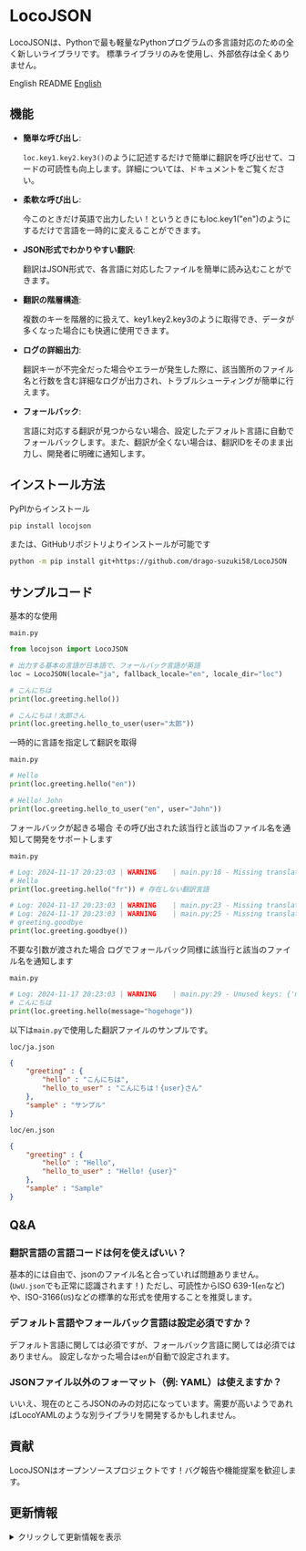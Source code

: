 # LocoJSON

LocoJSONは、Pythonで最も軽量なPythonプログラムの多言語対応のための全く新しいライブラリです。
標準ライブラリのみを使用し、外部依存は全くありません。

English README
[English](README.md)

## 機能

- **簡単な呼び出し**:

  `loc.key1.key2.key3()`のように記述するだけで簡単に翻訳を呼び出せて、コードの可読性も向上します。詳細については、ドキュメントをご覧ください。

- **柔軟な呼び出し**:

  今このときだけ英語で出力したい！というときにもloc.key1("en")のようにするだけで言語を一時的に変えることができます。

- **JSON形式でわかりやすい翻訳**:

  翻訳はJSON形式で、各言語に対応したファイルを簡単に読み込むことができます。

- **翻訳の階層構造**:

  複数のキーを階層的に扱えて、key1.key2.key3のように取得でき、データが多くなった場合にも快適に使用できます。

- **ログの詳細出力**:

  翻訳キーが不完全だった場合やエラーが発生した際に、該当箇所のファイル名と行数を含む詳細なログが出力され、トラブルシューティングが簡単に行えます。

- **フォールバック**:

  言語に対応する翻訳が見つからない場合、設定したデフォルト言語に自動でフォールバックします。また、翻訳が全くない場合は、翻訳IDをそのまま出力し、開発者に明確に通知します。

## インストール方法

PyPIからインストール

```sh
pip install locojson
```

または、GitHubリポジトリよりインストールが可能です

```sh
python -m pip install git+https://github.com/drago-suzuki58/LocoJSON
```

## サンプルコード

基本的な使用

`main.py`
```python
from locojson import LocoJSON

# 出力する基本の言語が日本語で、フォールバック言語が英語
loc = LocoJSON(locale="ja", fallback_locale="en", locale_dir="loc")

# こんにちは
print(loc.greeting.hello())

# こんにちは！太郎さん
print(loc.greeting.hello_to_user(user="太郎"))
```

一時的に言語を指定して翻訳を取得

`main.py`
```python
# Hello
print(loc.greeting.hello("en"))

# Hello! John
print(loc.greeting.hello_to_user("en", user="John"))
```

フォールバックが起きる場合
その呼び出された該当行と該当のファイル名を通知して開発をサポートします

`main.py`
```python
# Log: 2024-11-17 20:23:03 | WARNING    | main.py:18 - Missing translation: greeting.hello in: fr, return key name
# Hello
print(loc.greeting.hello("fr")) # 存在しない翻訳言語

# Log: 2024-11-17 20:23:03 | WARNING    | main.py:23 - Missing translation: greeting.goodbye in: ja, falling back to en
# Log: 2024-11-17 20:23:03 | WARNING    | main.py:25 - Missing translation: greeting.goodbye in: en, return key name
# greeting.goodbye
print(loc.greeting.goodbye())
```

不要な引数が渡された場合
ログでフォールバック同様に該当行と該当のファイル名を通知します

`main.py`
```python
# Log: 2024-11-17 20:23:03 | WARNING    | main.py:29 - Unused keys: {'message': 'hogehoge'}
# こんにちは
print(loc.greeting.hello(message="hogehoge"))
```

以下は`main.py`で使用した翻訳ファイルのサンプルです。

`loc/ja.json`
```json
{
    "greeting" : {
        "hello" : "こんにちは",
        "hello_to_user" : "こんにちは！{user}さん"
    },
    "sample" : "サンプル"
}
```

`loc/en.json`
```json
{
    "greeting" : {
        "hello" : "Hello",
        "hello_to_user" : "Hello! {user}"
    },
    "sample" : "Sample"
}
```

## Q&A

### 翻訳言語の言語コードは何を使えばいい？

基本的には自由で、jsonのファイル名と合っていれば問題ありません。(`UwU.json`でも正常に認識されます！)
ただし、可読性からISO 639-1(`en`など)や、ISO-3166(`US`)などの標準的な形式を使用することを推奨します。

### デフォルト言語やフォールバック言語は設定必須ですか？

デフォルト言語に関しては必須ですが、フォールバック言語に関しては必須ではありません。
設定しなかった場合は`en`が自動で設定されます。

### JSONファイル以外のフォーマット（例: YAML）は使えますか？

いいえ、現在のところJSONのみの対応になっています。需要が高いようであればLocoYAMLのような別ライブラリを開発するかもしれません。

## 貢献

LocoJSONはオープンソースプロジェクトです！バグ報告や機能提案を歓迎します。

## 更新情報

<details>
<summary>クリックして更新情報を表示</summary>

### v0.1.0

- 初回リリース

</details>
